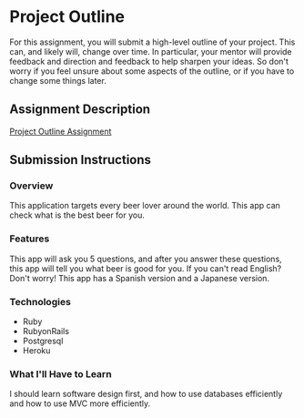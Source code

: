 # Project Outline
For this assignment, you will submit a high-level outline of your project. This can, and likely will, change over time. In particular, your mentor will provide feedback and direction and feedback to help sharpen your ideas. So don't worry if you feel unsure about some aspects of the outline, or if you have to change some things later.

## Assignment Description
[Project Outline Assignment](https://education.launchcode.org/liftoff/assignments/project-outline/)

## Submission Instructions

### Overview
This application targets every beer lover around the world. This app can check what is the best beer for you. 
### Features
This app will ask you 5 questions, and after you answer these questions, this app will tell you what beer is good for you.
If you can't read English? Don't worry! This app has a Spanish version and a Japanese version.
### Technologies
* Ruby
* RubyonRails
* Postgresql
* Heroku
### What I'll Have to Learn
I should learn software design first, and how to use databases efficiently and how to use MVC more efficiently. 
